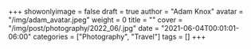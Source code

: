+++
showonlyimage = false
draft = true
author = "Adam Knox"
avatar = "/img/adam_avatar.jpeg"
weight = 0
title = ""
cover = "/img/post/photography/2022_06/.jpg"
date = "2021-06-04T00:01:01-06:00"
categories = ["Photography", "Travel"]
tags = []
+++
<!--more-->
